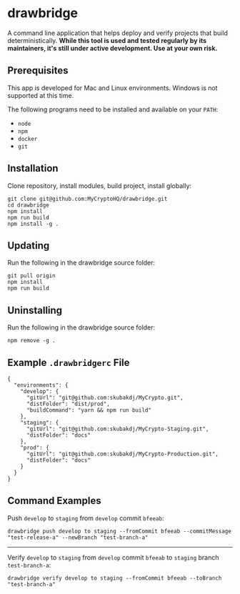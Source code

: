 # drawbridge

A command line application that helps deploy and verify projects that build deterministically. **While this tool is used and tested regularly by its maintainers, it's still under active development. Use at your own risk.**

## Prerequisites

This app is developed for Mac and Linux environments. Windows is not supported at this time. 

The following programs need to be installed and available on your `PATH`:

* `node`
* `npm`
* `docker`
* `git`

## Installation

Clone repository, install modules, build project, install globally:
```
git clone git@github.com:MyCryptoHQ/drawbridge.git
cd drawbridge
npm install
npm run build
npm install -g .
```

## Updating
Run the following in the drawbridge source folder:
```
git pull origin
npm install
npm run build
```

## Uninstalling

Run the following in the drawbridge source folder:
```
npm remove -g .
```  
## Example `.drawbridgerc` File

```
{
  "environments": {
    "develop": {
      "gitUrl": "git@github.com:skubakdj/MyCrypto.git",
      "distFolder": "dist/prod",
      "buildCommand": "yarn && npm run build"
    },
    "staging": {
      "gitUrl": "git@github.com:skubakdj/MyCrypto-Staging.git",
      "distFolder": "docs"            
    },
    "prod": {
      "gitUrl": "git@github.com:skubakdj/MyCrypto-Production.git",
      "distFolder": "docs"
    }
  }
}
```

## Command Examples

Push `develop` to `staging` from `develop` commit `bfeeab`:
```
drawbridge push develop to staging --fromCommit bfeeab --commitMessage "test-release-a" --newBranch "test-branch-a"
```
---

Verify `develop` to `staging` from `develop` commit `bfeeab` to `staging` branch `test-branch-a`:
```
drawbridge verify develop to staging --fromCommit bfeeab --toBranch "test-branch-a"
```

